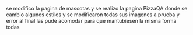 se modifico la pagina de mascotas y se realizo la pagina PizzaQA donde se 
cambio algunos estilos y se modificaron todas sus imagenes a prueba y error
al final las pude acomodar para que mantubiesen la misma forma todas
